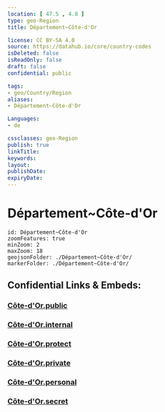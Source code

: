 ```yaml
---
location: [ 47.5 , 4.8 ] 
type: geo-Region
title: Département~Côte-d'Or

license: CC BY-SA 4.0
source: https://datahub.io/core/country-codes
isDeleted: false
isReadOnly: false
draft: false
confidential: public

tags:
- geo/Country/Region
aliases:
- Département~Côte-d'Or

Languages:
- de

cssclasses: geo-Region
publish: true
linkTitle: 
keywords: 
layout: 
publishDate: 
expiryDate: 
---
```


# Département~Côte-d'Or

```leaflet
id: Département~Côte-d'Or
zoomFeatures: true 
minZoom: 2 
maxZoom: 18
geojsonFolder: ./Département~Côte-d'Or/
markerFolder: ./Département~Côte-d'Or/
```


## Confidential Links & Embeds: 

### [Côte-d'Or.public](/_public/\Earth\Continent\Europe\Europe~West\France\regions~France\Bourgogne-Franche-Comté\departments~Bourgogne-Franche-ComtéCôte-d'Or.public.md) 

### [Côte-d'Or.internal](/_internal/\Earth\Continent\Europe\Europe~West\France\regions~France\Bourgogne-Franche-Comté\departments~Bourgogne-Franche-ComtéCôte-d'Or.internal.md) 

### [Côte-d'Or.protect](/_protect/\Earth\Continent\Europe\Europe~West\France\regions~France\Bourgogne-Franche-Comté\departments~Bourgogne-Franche-ComtéCôte-d'Or.protect.md) 

### [Côte-d'Or.private](/_private/\Earth\Continent\Europe\Europe~West\France\regions~France\Bourgogne-Franche-Comté\departments~Bourgogne-Franche-ComtéCôte-d'Or.private.md) 

### [Côte-d'Or.personal](/_personal/\Earth\Continent\Europe\Europe~West\France\regions~France\Bourgogne-Franche-Comté\departments~Bourgogne-Franche-ComtéCôte-d'Or.personal.md) 

### [Côte-d'Or.secret](/_secret/\Earth\Continent\Europe\Europe~West\France\regions~France\Bourgogne-Franche-Comté\departments~Bourgogne-Franche-ComtéCôte-d'Or.secret.md)

